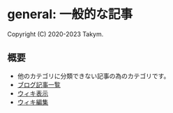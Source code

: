 # general: 一般的な記事
Copyright (C) 2020-2023 Takym.

## 概要
* 他のカテゴリに分類できない記事の為のカテゴリです。
* [ブログ記事一覧](./posts.md)
* [ウィキ表示](https://takym.github.io/wiki/general)
* [ウィキ編集](https://github.com/Takym/takym.github.io/wiki)
